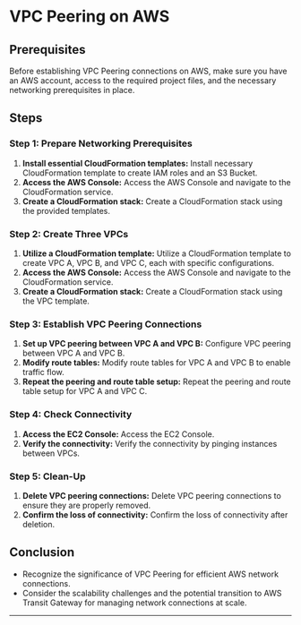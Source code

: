 # VPC Peering on AWS


## Prerequisites

Before establishing VPC Peering connections on AWS, make sure you have an AWS account, access to the required project files, and the necessary networking prerequisites in place.

## Steps

### Step 1: Prepare Networking Prerequisites

1. **Install essential CloudFormation templates:** Install necessary CloudFormation template to create IAM roles and an S3 Bucket.
2. **Access the AWS Console:** Access the AWS Console and navigate to the CloudFormation service.
3. **Create a CloudFormation stack:** Create a CloudFormation stack using the provided templates.

### Step 2: Create Three VPCs

1. **Utilize a CloudFormation template:** Utilize a CloudFormation template to create VPC A, VPC B, and VPC C, each with specific configurations.
2. **Access the AWS Console:** Access the AWS Console and navigate to the CloudFormation service.
3. **Create a CloudFormation stack:** Create a CloudFormation stack using the VPC template.

### Step 3: Establish VPC Peering Connections

1. **Set up VPC peering between VPC A and VPC B:** Configure VPC peering between VPC A and VPC B.
2. **Modify route tables:** Modify route tables for VPC A and VPC B to enable traffic flow.
3. **Repeat the peering and route table setup:** Repeat the peering and route table setup for VPC A and VPC C.

### Step 4: Check Connectivity

1. **Access the EC2 Console:** Access the EC2 Console.
2. **Verify the connectivity:** Verify the connectivity by pinging instances between VPCs.

### Step 5: Clean-Up

1. **Delete VPC peering connections:** Delete VPC peering connections to ensure they are properly removed.
2. **Confirm the loss of connectivity:** Confirm the loss of connectivity after deletion.

## Conclusion

- Recognize the significance of VPC Peering for efficient AWS network connections.
- Consider the scalability challenges and the potential transition to AWS Transit Gateway for managing network connections at scale.

---

